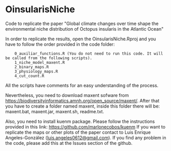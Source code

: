 # OinsularisNiche
Code to replicate the paper "Global climate changes over time shape the environmental niche distribution of Octopus insularis in the Atlantic Ocean"


In order to replicate the results, open the OinsularisNiche.Rproj and you have to follow the order provided in the code folder:

        0_auxiliar_functions.R (You do not need to run this code. It will be called from the following scripts).
        1_niche_model_maxent.R
        2_binary_maps.R
        3_physiology_maps.R
        4_cut_count.R

All the scripts have comments for an easy understanding of the process.

Nevertheless, you need to download maxent sofware from https://biodiversityinformatics.amnh.org/open_source/maxent/. After that you have to create a folder named maxent, inside this folder there will be: maxent.bat, maxent.jar, maxent.sh, readme.txt.

Also, you need to install kuenm package. Please follow the instructions provided in this link: https://github.com/marlonecobos/kuenm
If you want to replicate the maps or other plots of the paper contact to Luis Enrique Angeles-González (luis.angeles0612@gmail.com).
If you find any problem in the code, please add this at the Issues section of the github.
